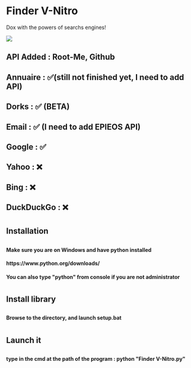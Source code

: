 # Finder V-Nitro
Dox with the powers of searchs engines!


<img src="https://cdn.discordapp.com/attachments/971040198945280000/973718894831341628/unknown.png"> </img>


<h2> API Added : Root-Me, Github <h2>
<h2> Annuaire : ✅(still not finished yet, I need to add API) </h2>
<h2> Dorks : ✅ (BETA)</h2>
<h2> Email : ✅ (I need to add EPIEOS API)</h2>
<h2> Google : ✅ </h2>
<h2> Yahoo : ❌ </h2>
<h2> Bing : ❌ </h2>
<h2> DuckDuckGo : ❌ </h2>

<h1> <h1>
<h2> Installation <h2>
  
<h4> Make sure you are on Windows and have python installed <h4>
  <h4> https://www.python.org/downloads/ <h4>
  <h4> You can also type "python" from console if you are not administrator <h4>
 <h1> <h1>
 <h2> Install library <h2>

 <h4> Browse to the directory, and launch setup.bat <h4>
<h1> <h1>
<h2> Launch it <h2>
  
  <h4> type in the cmd at the path of the program : python "Finder V-Nitro.py"  <h4>
